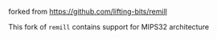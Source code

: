 forked from https://github.com/lifting-bits/remill

This fork of `remill` contains support for MIPS32 architecture
